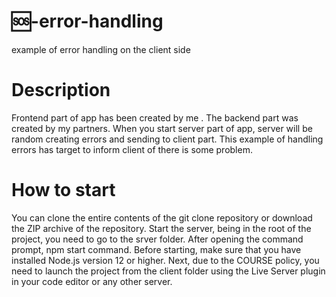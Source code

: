 # 🆘-error-handling
example of error handling on the client side <br>
# Description
Frontend part of app has been created by me . The backend part was created by my partners. When you start server part of app, server will be random creating errors and sending to client part. This example of handling errors has target to inform client of there is some problem. 
# How to start
You can clone the entire contents of the git clone repository or download the ZIP archive of the repository. Start the server, being in the root of the project, you need to go to the srver folder. After opening the command prompt, npm start command. Before starting, make sure that you have installed Node.js version 12 or higher. Next, due to the COURSE policy, you need to launch the project from the client folder using the Live Server plugin in your code editor or any other server.
